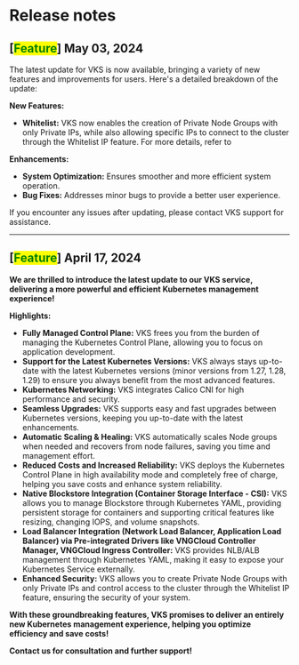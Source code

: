 # Release notes

## \[<mark style="color:green;">**Feature**</mark>] May 03, 2024 <a href="#april_19_2024" id="april_19_2024"></a>

The latest update for VKS is now available, bringing a variety of new features and improvements for users. Here's a detailed breakdown of the update:

**New Features:**

* **Whitelist:** VKS now enables the creation of Private Node Groups with only Private IPs, while also allowing specific IPs to connect to the cluster through the Whitelist IP feature. For more details, refer to&#x20;

**Enhancements:**

* **System Optimization:** Ensures smoother and more efficient system operation.
* **Bug Fixes:** Addresses minor bugs to provide a better user experience.

If you encounter any issues after updating, please contact VKS support for assistance.

***

## **\[**<mark style="color:green;">**Feature**</mark>**] April 17, 2024** <a href="#april_19_2024" id="april_19_2024"></a>

**We are thrilled to introduce the latest update to our VKS service, delivering a more powerful and efficient Kubernetes management experience!**

**Highlights:**

* **Fully Managed Control Plane:** VKS frees you from the burden of managing the Kubernetes Control Plane, allowing you to focus on application development.
* **Support for the Latest Kubernetes Versions:** VKS always stays up-to-date with the latest Kubernetes versions (minor versions from 1.27, 1.28, 1.29) to ensure you always benefit from the most advanced features.
* **Kubernetes Networking:** VKS integrates Calico CNI for high performance and security.
* **Seamless Upgrades:** VKS supports easy and fast upgrades between Kubernetes versions, keeping you up-to-date with the latest enhancements.
* **Automatic Scaling & Healing:** VKS automatically scales Node groups when needed and recovers from node failures, saving you time and management effort.
* **Reduced Costs and Increased Reliability:** VKS deploys the Kubernetes Control Plane in high availability mode and completely free of charge, helping you save costs and enhance system reliability.
* **Native Blockstore Integration (Container Storage Interface - CSI):** VKS allows you to manage Blockstore through Kubernetes YAML, providing persistent storage for containers and supporting critical features like resizing, changing IOPS, and volume snapshots.
* **Load Balancer Integration (Network Load Balancer, Application Load Balancer) via Pre-integrated Drivers like VNGCloud Controller Manager, VNGCloud Ingress Controller:** VKS provides NLB/ALB management through Kubernetes YAML, making it easy to expose your Kubernetes Service externally.
* **Enhanced Security:** VKS allows you to create Private Node Groups with only Private IPs and control access to the cluster through the Whitelist IP feature, ensuring the security of your system.

**With these groundbreaking features, VKS promises to deliver an entirely new Kubernetes management experience, helping you optimize efficiency and save costs!**

**Contact us for consultation and further support!**
